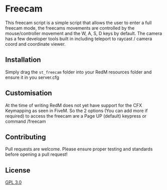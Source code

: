 # Freecam

This freecam script is a simple script that allows the user to enter a full freecam mode, the freecams movements are controlled by the mouse/controller movement and the W, A, S, D keys by default. The camera has a few developer tools built in including teleport to raycast / camera coord and coordinate viewer.

## Installation

Simply drag the `st_freecam` folder into your RedM resources folder and ensure it in you server.cfg

## Customisation

At the time of writing RedM does not yet have support for the CFX Keymapping as seen in FiveM. So the 2 options (You can add more if required) to access the freecam are a Page UP (default) keypress or command /freecam

## Contributing
Pull requests are welcome. Please ensure proper testing and standards before opening a pull request!

## License
[GPL 3.0](https://choosealicense.com/licenses/gpl-3.0/)

